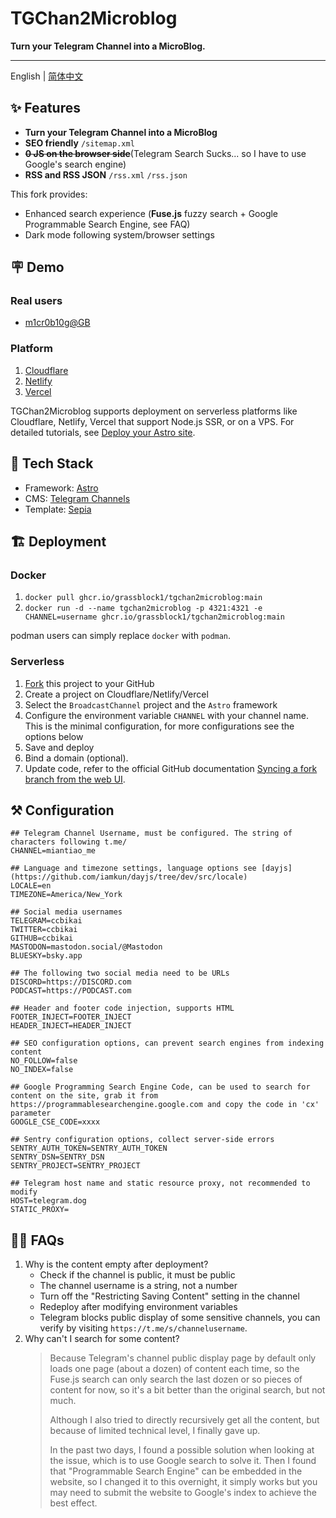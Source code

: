 # TGChan2Microblog

**Turn your Telegram Channel into a MicroBlog.**

---

English | [简体中文](./README.zh-cn.md)

## ✨ Features

- **Turn your Telegram Channel into a MicroBlog**
- **SEO friendly** `/sitemap.xml`
- ~~**0 JS on the browser side**~~(Telegram Search Sucks... so I have to use Google's search engine)
- **RSS and RSS JSON** `/rss.xml` `/rss.json`

This fork provides:

- Enhanced search experience (**Fuse.js** fuzzy search + Google Programmable Search Engine, see FAQ)
- Dark mode following system/browser settings

## 🪧 Demo

### Real users

- [m1cr0b10g@GB](https://gb-microblog.pages.dev/)

### Platform

1. [Cloudflare](https://broadcast-channel.pages.dev/)
2. [Netlify](https://broadcast-channel.netlify.app/)
3. [Vercel](https://broadcast-channel.vercel.app/)

TGChan2Microblog supports deployment on serverless platforms like Cloudflare, Netlify, Vercel that support Node.js SSR, or on a VPS.
For detailed tutorials, see [Deploy your Astro site](https://docs.astro.build/en/guides/deploy/).

## 🧱 Tech Stack

- Framework: [Astro](https://astro.build/)
- CMS: [Telegram Channels](https://telegram.org/tour/channels)
- Template: [Sepia](https://github.com/Planetable/SiteTemplateSepia)

## 🏗️ Deployment

### Docker

1. `docker pull ghcr.io/grassblock1/tgchan2microblog:main`
2. `docker run -d --name tgchan2microblog -p 4321:4321 -e CHANNEL=username ghcr.io/grassblock1/tgchan2microblog:main`

podman users can simply replace `docker` with `podman`.

### Serverless

1. [Fork](https://github.com/GrassBlock1/TGChan2Microblog/fork) this project to your GitHub
2. Create a project on Cloudflare/Netlify/Vercel
3. Select the `BroadcastChannel` project and the `Astro` framework
4. Configure the environment variable `CHANNEL` with your channel name. This is the minimal configuration, for more configurations see the options below
5. Save and deploy
6. Bind a domain (optional).
7. Update code, refer to the official GitHub documentation [Syncing a fork branch from the web UI](https://docs.github.com/pull-requests/collaborating-with-pull-requests/working-with-forks/syncing-a-fork#syncing-a-fork-branch-from-the-web-ui).

## ⚒️ Configuration

```env
## Telegram Channel Username, must be configured. The string of characters following t.me/
CHANNEL=miantiao_me

## Language and timezone settings, language options see [dayjs](https://github.com/iamkun/dayjs/tree/dev/src/locale)
LOCALE=en
TIMEZONE=America/New_York

## Social media usernames
TELEGRAM=ccbikai
TWITTER=ccbikai
GITHUB=ccbikai
MASTODON=mastodon.social/@Mastodon
BLUESKY=bsky.app

## The following two social media need to be URLs
DISCORD=https://DISCORD.com
PODCAST=https://PODCAST.com

## Header and footer code injection, supports HTML
FOOTER_INJECT=FOOTER_INJECT
HEADER_INJECT=HEADER_INJECT

## SEO configuration options, can prevent search engines from indexing content
NO_FOLLOW=false
NO_INDEX=false

## Google Programming Search Engine Code, can be used to search for content on the site, grab it from https://programmablesearchengine.google.com and copy the code in 'cx' parameter
GOOGLE_CSE_CODE=xxxx

## Sentry configuration options, collect server-side errors
SENTRY_AUTH_TOKEN=SENTRY_AUTH_TOKEN
SENTRY_DSN=SENTRY_DSN
SENTRY_PROJECT=SENTRY_PROJECT

## Telegram host name and static resource proxy, not recommended to modify
HOST=telegram.dog
STATIC_PROXY=
```

## 🙋🏻 FAQs

1. Why is the content empty after deployment?
   - Check if the channel is public, it must be public
   - The channel username is a string, not a number
   - Turn off the "Restricting Saving Content" setting in the channel
   - Redeploy after modifying environment variables
   - Telegram blocks public display of some sensitive channels, you can verify by visiting `https://t.me/s/channelusername`.
2. Why can't I search for some content?
   > Because Telegram's channel public display page by default only loads one page (about a dozen) of content each time, so the Fuse.js search can only search the last dozen or so pieces of content for now, so it's a bit better than the original search, but not much.
   >
   > Although I also tried to directly recursively get all the content, but because of limited technical level, I finally gave up.
   >
   > In the past two days, I found a possible solution when looking at the issue, which is to use Google search to solve it. Then I found that "Programmable Search Engine" can be embedded in the website, so I changed it to this overnight, it simply works but you may need to submit the website to Google's index to achieve the best effect.
